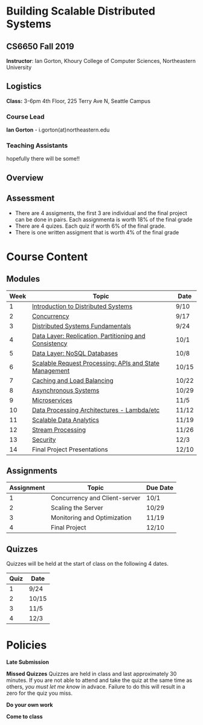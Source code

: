 # Building Scalable Distributed Systems

## CS6650 Fall 2019
**Instructor**: Ian Gorton, Khoury College of Computer Sciences, Northeastern University

## Logistics
**Class:** 3-6pm 4th Floor, 225 Terry Ave N, Seattle Campus

### Course Lead
**Ian Gorton** - i.gorton(at)northeastern.edu

### Teaching Assistants
hopefully there will be some!!


## Overview

## Assessment
* There are 4 assigments, the first 3 are individual and the final project can be done in pairs. Each assignmenta is worth 18% of the final grade
* There are 4 quizes. Each quiz if worth 6% of the final grade.
* There is one written assigment that is worth 4% of the final grade

# Course Content

## Modules

Week | Topic | Date
---- | ----- | ----
1  | [Introduction to Distributed Systems](https://gortonator.github.io/bsds-6650/Week-1) | 9/10
2  | [Concurrency](http://gortonator.github.io/Week-2) | 9/17
3  | [Distributed Systems Fundamentals](http://gortonator.github.io/Week-3) | 9/24
4  | [Data Layer: Replication, Partitioning and Consistency](http://gortonator.github.io/Week-4) | 10/1
5  | [Data Layer: NoSQL Databases](http://gortonator.github.io/Week-5) | 10/8
6  | [Scalable Request Processing: APIs and State Management](http://gortonator.github.io/Week-6) | 10/15
7  | [Caching and Load Balancing](http://gortonator.github.io/Week-7) | 10/22
8  | [Asynchronous Systems](http://gortonator.github.io/Week-8) | 10/29
9  | [Microservices](http://gortonator.github.io/Week-9) | 11/5
10 | [Data Processing Architectures - Lambda/etc](http://gortonator.github.io/Week-10) | 11/12
11 | [Scalable Data Analytics](http://gortonator.github.io/Week-11) | 11/19
12 | [Stream Processing](http://gortonator.github.io/Week-12) | 11/26
13 | [Security](http://gortonator.github.io/Week-13) | 12/3
14 | Final Project Presentations | 12/10

## Assignments

Assignment | Topic | Due Date
---------- | ----- | --------
1 | Concurrency and Client-server | 10/1
2 | Scaling the Server | 10/29
3 | Monitoring and Optimization | 11/19
4 | Final Project | 12/10

## Quizzes
Quizzes will be held at the start of class on the following 4 dates.

Quiz | Date
---- | ----
1 | 9/24
2 | 10/15
3 | 11/5
4 | 12/3

# Policies

**Late Submission**

**Missed Quizzes**
Quizzes are held in class and last approximately 30 minutes. If you are not able to attend and take the quiz at the same time as others, _you must let me know_ in advace. Failure to do this will result in a zero for the quiz you miss. 

**Do your own work**

**Come to class**
